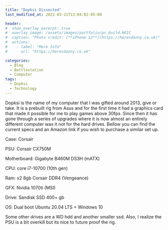 ```yaml
---
title: "Dopksi Dissected"
last_modified_at: 2021-03-21T13:04:02-05:00

header:
#  show_overlay_excerpt: true
#  overlay_image: /assets/images/portfolio/pc_build.HEIC
#  caption: "Photo credit: [**iPhone 12**](https://heresdanny.co.uk)"
#  actions:
#    - label: "More Info"
#      url: "https://heresdanny.co.uk"

categories:
  - Blog
  - Battlestation
  - Computer
tags:
  - Dopksi
  - Technology	
---
```


Dopksi is the name of my computer that I was gifted around 2013, give or take. It is a prebuilt rig from Asus and for the first time it had a graphics card that made it possible for me to play games above 30fps. Since then it has gone through a series of upgrades where it is now almost an entirely different computer was it not for the hard drives. Bellow you can find the current specs and an Amazon link if you wish to purchase a similar set up.

Case: Corsair

PSU: Corsair CX750M

Motherboard: Gigabyte B460M DS3H (mATX)

CPU: core i7-10700 (10th gen)

Ram: x2 8gb Corsair DDR4 (Vengeance)

GFX: Nvidia 1070ti (MSI)

Drive: Sandisk SSD 400+ gb

OS: Dual boot Ubuntu 20.04 LTS + Windows 10

Some other drives are a WD hdd and another smaller ssd. Also, I realize the PSU is a bit overkill but its nice to future proof the rig.













